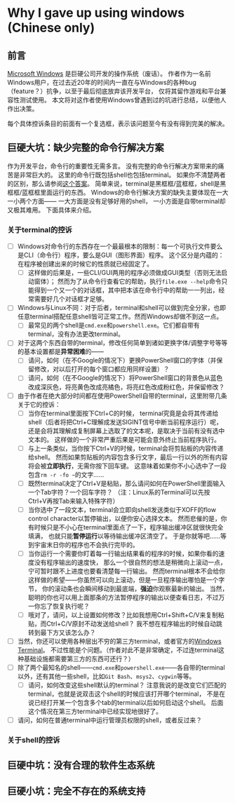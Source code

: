 # Why I gave up using windows (Chinese only)

## 前言

[Microsoft Windows](https://en.wikipedia.org/wiki/Microsoft_Windows) 是巨硬公司开发的操作系统（废话）。
作者作为一名前Windows用户，在过去近20年的时间内一直在与Windows的各种bug（feature？）抗争，以至于最后彻底放弃该开发平台，
仅将其留作游戏和平台兼容性测试使用。
本文将对这作者使用Windows曾遇到过的坑进行总结，以便他人作出决策。

每个具体控诉条目的前面有一个复选框，表示该问题至今有没有得到完美的解决。

## 巨硬大坑：缺少完整的命令行解决方案

作为开发平台，命令行的重要性无需多言。
没有完整的命令行解决方案带来的痛苦是非常巨大的。
这里的命令行既包括shell也包括terminal。
如果你不清楚两者的区别，那么请参阅[这个答案](https://unix.stackexchange.com/questions/4126/what-is-the-exact-difference-between-a-terminal-a-shell-a-tty-and-a-con)。
简单来说，terminal是黑框框/蓝框框，shell是黑框框/蓝框框里面运行的东西。
Windows的命令行解决方案的缺失主要体现在一大一小两个方面——
一大方面是没有足够好用的shell，
一小方面是自带terminal却又极其难用。
下面具体来介绍。

### 关于terminal的控诉

- [ ] Windows对命令行的东西存在一个最最根本的限制：每一个可执行文件要么是CLI（命令行）程序，要么是GUI（图形界面）程序。
    这个区分是内蕴的：在程序被创建出来的时候它的性质就已经固定了。
    - [ ] 这样做的后果是，一些CLI/GUI两用的程序必须做成GUI类型（否则无法启动窗体）；
        然而为了从命令行查看它的帮助，执行`file.exe --help`命令只能得到一个又一个的对话框，其中把本该在命令行中的帮助一一列出，经常需要好几个对话框才足够。
- [ ] Windows与Linux不同：对于后者，terminal和shell可以做到完全分家，也即任意terminal搭配任意shell皆可正常工作。然而Windows却做不到这一点。
    - [ ] 最常见的两个shell是`cmd.exe`和`powershell.exe`。它们都自带有terminal，没有办法更改terminal。
- [ ] 对于这两个东西自带的terminal，修改任何简单到诸如更换字体/调整字号等等的基本设置都是**异常困难**的——
    - [ ] 请问，如何（在不Google的情况下）更换PowerShell窗口的字体（并保留修改，对以后打开的每个窗口都应用同样设置）？
    - [ ] 请问，如何（在不Google的情况下）将PowerShell窗口的背景色从蓝色改成深灰色，将亮黄色改成亮橘色，将亮红色改成粉红色，并保留修改？
- [ ] 由于作者在绝大部分时间都在使用PowerShell自带的terminal，这里附带几条关于它的控诉：
    - [ ] 当你在terminal里面按下Ctrl+C的时候，
        terminal究竟是会将其传递给shell（后者将把Ctrl+C理解成发送SIGINT信号中断当前程序运行）呢，
        还是会将其理解成复制屏幕上选取了的文本呢，是取决于当前有没有选中文本的。
        这样做的一个非常严重后果是可能会意外终止当前程序执行。
    - [ ] 与上一条类似，当你按下Ctrl+V的时候，terminal会将剪贴板的内容传递给shell。
        然而如果剪贴板的内容包含多行文字，最后一行以外的所有内容将会被**立即执行**，无需你按下回车键。
        这意味着如果你不小心选中了一段包含`rm -r -fo ~`的文字……
    - [ ] 既然terminal决定了Ctrl+V是粘贴，那么请问如何在PowerShell里面输入一个Tab字符？一个回车字符？
        （注：Linux系的Terminal可以先按Ctrl+V再按Tab来输入特殊字符）
    - [ ] 当你选中了一段文本，terminal会立即向shell发送类似于XOFF的flow control character以暂停输出，以便你安心选择文本。
        然而悲催的是，你有时候只是不小心在terminal里面点了一下，程序输出缓冲区就很快完全填满，
        也就只能**暂停运行**以等待输出缓冲区清空了。
        于是你就等吧……等到宇宙末日你的程序也不会执行完毕的。
    - [ ] 当你运行一个需要你盯着每一行输出结果看的程序的时候，如果你看的速度没有程序输出的速度快，
        那么一个很自然的想法是稍微向上滚动一点，宁可暂时跟不上进度也要看清楚每一行输出。
        然而terminal根本不会给你这样做的希望——你虽然可以向上滚动，但是一旦程序输出哪怕是一个字节，
        你的滚动条也会瞬间移动到最底端，**强迫**你观察最新的输出。
        当然，聪明的你也可以用上面那条的方法暂停程序的输出以便查看日志，不过万一你忘了恢复执行呢？
    - [ ] 哦对了，请问，以上设置如何修改？比如我想用Ctrl+Shift+C/V来复制粘贴，而Ctrl+C/V原封不动发送给shell？
        我不想在程序输出的时候自动跳转到最下方又该怎么办？
- [ ] 当然，你还可以使用各种层出不穷的第三方terminal，或者官方的[Windows Terminal](https://github.com/microsoft/terminal)。
    不过性能是个问题。（作者对此不是非常确定，不过连terminal这种基础设施都需要第三方的东西可还行？）
- [ ] 除了两个最知名的shell——`cmd.exe`和`powershell.exe`——各自带的terminal以外，还有其他一些shell，比如`Git Bash`、`msys2`、`cygwin`等等。
    - [ ] 请问，如何改变这些shell默认的terminal？
        注意我说的是改变它们匹配的terminal，也就是说双击这个shell的时候应该打开哪个terminal，
        不是在说已经打开某一个包含多个tab的terminal以后如何启动这个shell。
        后面这个情况在第三方terminal中已经实现地很好了。
- [ ] 请问，如何在普通terminal中运行管理员权限的shell，或者反过来？

### 关于shell的控诉

## 巨硬中坑：没有合理的软件生态系统

## 巨硬小坑：完全不存在的系统支持

